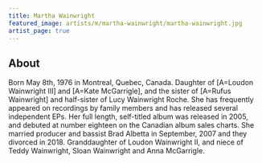 ```yaml
---
title: Martha Wainwright
featured_image: artists/m/martha-wainwright/martha-wainwright.jpg
artist_page: true
---
```

## About

Born May 8th, 1976 in Montreal, Quebec, Canada. Daughter of [A=Loudon Wainwright III] and [A=Kate McGarrigle], and the sister of [A=Rufus Wainwright] and half-sister of Lucy Wainwright Roche. She has frequently appeared on recordings by family members and has released several independent EPs. Her full length, self-titled album was released in 2005, and debuted at number eighteen on the Canadian album sales charts. She married producer and bassist Brad Albetta in September, 2007 and they divorced in 2018. Granddaughter of Loudon Wainwright II, and niece of Teddy Wainwright, Sloan Wainwright and Anna McGarrigle.

